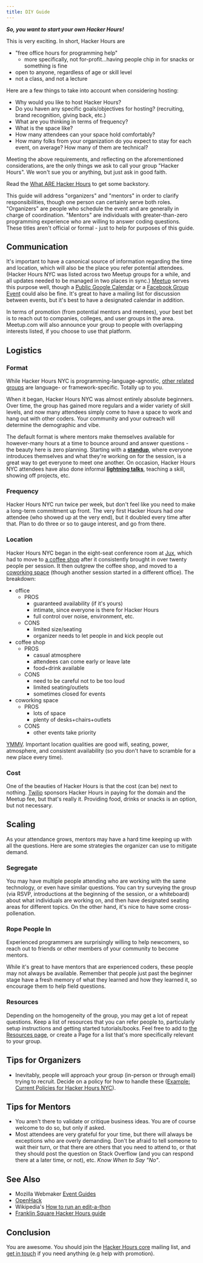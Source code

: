 ```yaml
---
title: DIY Guide
---
```


***So, you want to start your own Hacker Hours!***

This is very exciting. In short, Hacker Hours are

* "free office hours for programming help"
    * more specifically, not for-profit...having people chip in for snacks or something is fine
* open to anyone, regardless of age or skill level
* not a class, and not a lecture

Here are a few things to take into account when considering hosting:

* Why would you like to host Hacker Hours?
* Do you haven any specific goals/objectives for hosting? (recruiting, brand recognition, giving back, etc.)
* What are you thinking in terms of frequency?
* What is the space like?
* How many attendees can your space hold comfortably?
* How many folks from your organization do you expect to stay for each event, on average? How many of them are technical?

Meeting the above requirements, and reflecting on the aforementioned considerations, are the only things we ask to call your group "Hacker Hours".  We won't sue you or anything, but just ask in good faith.

Read the [What ARE Hacker Hours](about.html) to get some backstory.

This guide will address "organizers" and "mentors" in order to clarify responsibilities, though one person can certainly serve both roles.  "Organizers" are people who schedule the event and are generally in charge of coordination.  "Mentors" are individuals with greater-than-zero programming experience who are willing to answer coding questions.  These titles aren't official or formal - just to help for purposes of this guide.

## Communication

It's important to have a canonical source of information regarding the time and location, which will also be the place you refer potential attendees.  (Hacker Hours NYC was listed across two Meetup groups for a while, and all updates needed to be managed in two places in sync.)  [Meetup](http://www.meetup.com/) serves this purpose well, though a [Public Google Calendar](https://support.google.com/calendar/answer/37083?hl=en) or a [Facebook Group Event](https://www.facebook.com/help/185716894811068/) could also be fine.  It's great to have a mailing list for discussion between events, but it's best to have a designated calendar in addition.

In terms of promotion (from potential mentors and mentees), your best bet is to reach out to companies, colleges, and user groups in the area.  Meetup.com will also announce your group to people with overlapping interests listed, if you choose to use that platform.

## Logistics

### Format

While Hacker Hours NYC is programming-language-agnostic, [other related groups](/related-groups.html) are language- or framework-specific.  Totally up to you.

When it began, Hacker Hours NYC was almost entirely absolute beginners. Over time, the group has gained more regulars and a wider variety of skill levels, and now many attendees simply come to have a space to work and hang out with other coders. Your community and your outreach will determine the demographic and vibe.

The default format is where mentors make themselves available for however-many hours at a time to bounce around and answer questions - the beauty here is zero planning.  Starting with a [**standup**](https://en.wikipedia.org/wiki/Stand-up_meeting), where everyone introduces themselves and what they're working on for the session, is a great way to get everyone to meet one another.  On occasion, Hacker Hours NYC attendees have also done informal [**lightning talks**](http://en.wikipedia.org/wiki/Lightning_talk), teaching a skill, showing off projects, etc.

### Frequency

Hacker Hours NYC run twice per week, but don't feel like you need to make a long-term commitment up front.  The very first Hacker Hours had *one* attendee (who showed up at the very end), but it doubled every time after that.  Plan to do three or so to gauge interest, and go from there.

### Location

Hacker Hours NYC began in the eight-seat conference room at [Jux](http://www.archiveteam.org/index.php?title=Jux), which had to move to [a coffee shop](http://www.vineapple.com/) after it consistently brought in over twenty people per session.  It then outgrew the coffee shop, and moved to a [coworking space](https://youralley.com/) (though another session started in a different office).  The breakdown:

* office
    * PROS
        * guaranteed availability (if it's yours)
        * intimate, since everyone is there for Hacker Hours
        * full control over noise, environment, etc.
    * CONS
        * limited size/seating
        * organizer needs to let people in and kick people out
* coffee shop
    * PROS
        * casual atmosphere
        * attendees can come early or leave late
        * food+drink available
    * CONS
        * need to be careful not to be too loud
        * limited seating/outlets
        * sometimes closed for events
* coworking space
    * PROS
        * lots of space
        * plenty of desks+chairs+outlets
    * CONS
        * other events take priority

[YMMV](http://www.urbandictionary.com/define.php?term=YMMV).  Important location qualities are good wifi, seating, power, atmosphere, and consistent availability (so you don't have to scramble for a new place every time).

### Cost

One of the beauties of Hacker Hours is that the cost (can be) next to nothing.  [Twilio](http://www.twilio.com/) sponsors Hacker Hours in paying for the domain and the Meetup fee, but that's really it.  Providing food, drinks or snacks is an option, but not necessary.

## Scaling

As your attendance grows, mentors may have a hard time keeping up with all the questions.  Here are some strategies the organizer can use to mitigate demand.

### Segregate

You may have multiple people attending who are working with the same technology, or even have similar questions.  You can try surveying the group (via RSVP, introductions at the beginning of the session, or a whiteboard) about what individuals are working on, and then have designated seating areas for different topics.  On the other hand, it's nice to have some cross-pollenation.

### Rope People In

Experienced programmers are surprisingly willing to help newcomers, so reach out to friends or other members of your community to become mentors.

While it's great to have mentors that are experienced coders, these people may not always be available.  Remember that people just past the beginner stage have a fresh memory of what they learned and how they learned it, so encourage them to help field questions.

### Resources

Depending on the homogeneity of the group, you may get a lot of repeat questions.  Keep a list of resources that you can refer people to, particularly setup instructions and getting started tutorials/books.  Feel free to add to [the Resources page](/resources.html), or create a Page for a list that's more specifically relevant to your group.

## Tips for Organizers

* Inevitably, people will approach your group (in-person or through email) trying to recruit.  Decide on a policy for how to handle these ([Example: Current Policies for Hacker Hours NYC](http://hackerhours.org/policies.html)).

## Tips for Mentors

* You aren't there to validate or critique business ideas. You are of course welcome to do so, but only if asked.
* Most attendees are very grateful for your time, but there will always be exceptions who are overly demanding.  Don't be afraid to tell someone to wait their turn, or that there are others that you need to attend to, or that they should post the question on Stack Overflow (and you can respond there at a later time, or not), etc.  *Know When to Say "No"*.

## See Also

* Mozilla Webmaker [Event Guides](https://teach.mozilla.org/events/resources/#event-guides)
* [OpenHack](http://openhack.github.io/)
* Wikipedia's [How to run an edit-a-thon](http://en.wikipedia.org/wiki/Wikipedia:How_to_run_an_edit-a-thon)
* [Franklin Square Hacker Hours guide](http://hackerhours.strikingly.com/)

## Conclusion

You are awesome.  You should join the [Hacker Hours core](https://groups.google.com/forum/#!forum/hacker-hours-core) mailing list, and [get in touch](contact.html) if you need anything (e.g help with promotion).

